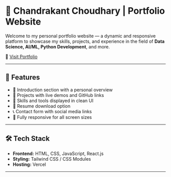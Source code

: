 # 💼 Chandrakant Choudhary | Portfolio Website

Welcome to my personal portfolio website — a dynamic and responsive platform to showcase my skills, projects, and experience in the field of **Data Science, AI/ML, Python Development**, and more.

🔗 [Visit Portfolio](https://porfolio-website-nu-three.vercel.app/)

---

## 📌 Features

- 🎯 Introduction section with a personal overview
- 💼 Projects with live demos and GitHub links
- 🧠 Skills and tools displayed in clean UI
- 📄 Resume download option
- 📞 Contact form with social media links
- 📱 Fully responsive for all screen sizes

---

## 🛠️ Tech Stack

- **Frontend:** HTML, CSS, JavaScript, React.js
- **Styling:** Tailwind CSS / CSS Modules
- **Hosting:** Vercel

---
